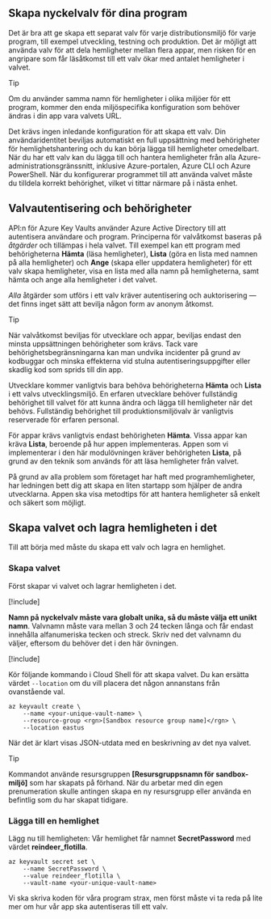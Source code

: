 ## <a name="creating-key-vaults-for-your-applications"></a>Skapa nyckelvalv för dina program

Det är bra att ge skapa ett separat valv för varje distributionsmiljö för varje program, till exempel utveckling, testning och produktion. Det är möjligt att använda valv för att dela hemligheter mellan flera appar, men risken för en angripare som får läsåtkomst till ett valv ökar med antalet hemligheter i valvet.

> [!TIP]
> Om du använder samma namn för hemligheter i olika miljöer för ett program, kommer den enda miljöspecifika konfiguration som behöver ändras i din app vara valvets URL.

Det krävs ingen inledande konfiguration för att skapa ett valv. Din användaridentitet beviljas automatiskt en full uppsättning med behörigheter för hemlighetshantering och du kan börja lägga till hemligheter omedelbart. När du har ett valv kan du lägga till och hantera hemligheter från alla Azure-administrationsgränssnitt, inklusive Azure-portalen, Azure CLI och Azure PowerShell. När du konfigurerar programmet till att använda valvet måste du tilldela korrekt behörighet, vilket vi tittar närmare på i nästa enhet.

## <a name="vault-authentication-and-permissions"></a>Valvautentisering och behörigheter

API:n för Azure Key Vaults använder Azure Active Directory till att autentisera användare och program. Principerna för valvåtkomst baseras på *åtgärder* och tillämpas i hela valvet. Till exempel kan ett program med behörigheterna **Hämta** (läsa hemligheter), **Lista** (göra en lista med namnen på alla hemligheter) och **Ange** (skapa eller uppdatera hemligheter) för ett valv skapa hemligheter, visa en lista med alla namn på hemligheterna, samt hämta och ange alla hemligheter i det valvet.

*Alla* åtgärder som utförs i ett valv kräver autentisering och auktorisering &mdash; det finns inget sätt att bevilja någon form av anonym åtkomst.

> [!TIP]
> När valvåtkomst beviljas för utvecklare och appar, beviljas endast den minsta uppsättningen behörigheter som krävs. Tack vare behörighetsbegränsningarna kan man undvika incidenter på grund av kodbuggar och minska effekterna vid stulna autentiseringsuppgifter eller skadlig kod som sprids till din app.

Utvecklare kommer vanligtvis bara behöva behörigheterna **Hämta** och **Lista** i ett valvs utvecklingsmiljö. En erfaren utvecklare behöver fullständig behörighet till valvet för att kunna ändra och lägga till hemligheter när det behövs. Fullständig behörighet till produktionsmiljövalv är vanligtvis reserverade för erfaren personal.

För appar krävs vanligtvis endast behörigheten **Hämta**. Vissa appar kan kräva **Lista**, beroende på hur appen implementeras. Appen som vi implementerar i den här modulövningen kräver behörigheten **Lista**, på grund av den teknik som används för att läsa hemligheter från valvet.

På grund av alla problem som företaget har haft med programhemligheter, har ledningen bett dig att skapa en liten startapp som hjälper de andra utvecklarna. Appen ska visa metodtips för att hantera hemligheter så enkelt och säkert som möjligt.

## <a name="create-the-vault-and-store-the-secret-in-it"></a>Skapa valvet och lagra hemligheten i det
Till att börja med måste du skapa ett valv och lagra en hemlighet.

###  <a name="create-the-vault"></a>Skapa valvet

Först skapar vi valvet och lagrar hemligheten i det.

[!include[](../../../includes/azure-sandbox-activate.md)]

**Namn på nyckelvalv måste vara globalt unika, så du måste välja ett unikt namn**. Valvnamn måste vara mellan 3 och 24 tecken långa och får endast innehålla alfanumeriska tecken och streck. Skriv ned det valvnamn du väljer, eftersom du behöver det i den här övningen.

[!include[](../../../includes/azure-sandbox-regions-first-mention-note.md)]

Kör följande kommando i Cloud Shell för att skapa valvet. Du kan ersätta värdet `--location` om du vill placera det någon annanstans från ovanstående val.

```azurecli
az keyvault create \
    --name <your-unique-vault-name> \
    --resource-group <rgn>[Sandbox resource group name]</rgn> \
    --location eastus
```

När det är klart visas JSON-utdata med en beskrivning av det nya valvet.

> [!TIP]
> Kommandot använde resursgruppen **<rgn>[Resursgruppsnamn för sandbox-miljö]</rgn>** som har skapats på förhand. När du arbetar med din egen prenumeration skulle antingen skapa en ny resursgrupp eller använda en befintlig som du har skapat tidigare.

### <a name="add-the-secret"></a>Lägga till en hemlighet

Lägg nu till hemligheten: Vår hemlighet får namnet **SecretPassword** med värdet **reindeer_flotilla**.

```azurecli
az keyvault secret set \
    --name SecretPassword \
    --value reindeer_flotilla \
    --vault-name <your-unique-vault-name>
```

Vi ska skriva koden för våra program strax, men först måste vi ta reda på lite mer om hur vår app ska autentiseras till ett valv.